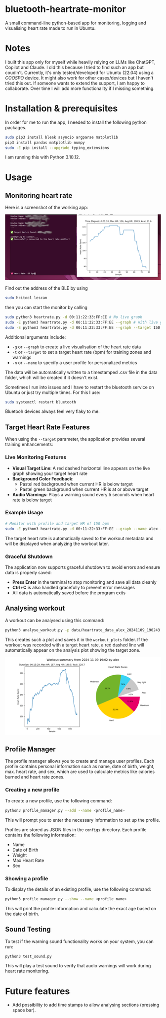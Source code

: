 # bluetooth-heartrate-monitor
A small command-line python-based app for monitoring, logging and visualising heart rate made to run in Ubuntu. 

# Notes
I built this app only for myself while heavily relying on LLMs like ChatGPT, Copilot and Claude. I did this because I tried to find such an app but coudln't. Currently, it's only tested/developed for Ubuntu (22.04) using a *COOSPO* device. It might also work for other cases/devices but I haven't tried this out. If someone wants to extend the support, I am happy to collaborate. Over time I will add more functionality if I missing something. 

# Installation & prerequisites
In order for me to run the app, I needed to install the following python packages. 

```bash
sudo pip3 install bleak asyncio argparse matplotlib
pip3 install pandas matplotlib numpy
sudo -E pip install --upgrade typing_extensions
```

I am running this with Python 3.10.12.

# Usage
## Monitoring heart rate
Here is a screenshot of the working app:

![Screenshot of working app](example_images/1.png)


Find out the address of the BLE by using

```bash
sudo hcitool lescan
```

then you can start the monitor by calling

```bash
sudo python3 heartrate.py -d 00:11:22:33:FF:EE # No live graph
sudo -E python3 heartrate.py -d 00:11:22:33:FF:EE --graph # With live graph
sudo -E python3 heartrate.py -d 00:11:22:33:FF:EE --graph --target 150 # With target heart rate
```

Additional arguments include:
- `-g` or `--graph` to create a live visualisation of the heart rate data
- `-t` or `--target` to set a target heart rate (bpm) for training zones and warnings
- `-n` or `--name` to specify a user profile for personalized metrics

The data will be automatically written to a timestamped .csv file in the data folder, which will be created if it doesn't exist.

Sometimes I run into issues and I have to restart the bluetooth service on Ubuntu or just try multiple times. For this I use:

```bash
sudo systemctl restart bluetooth
```

Bluetooh devices always feel very flaky to me.

## Target Heart Rate Features
When using the `--target` parameter, the application provides several training enhancements:

### Live Monitoring Features
- **Visual Target Line**: A red dashed horizontal line appears on the live graph showing your target heart rate
- **Background Color Feedback**: 
  - Pastel red background when current HR is below target
  - Pastel green background when current HR is at or above target
- **Audio Warnings**: Plays a warning sound every 5 seconds when heart rate is below target

### Example Usage
```bash
# Monitor with profile and target HR of 150 bpm
sudo -E python3 heartrate.py -d 00:11:22:33:FF:EE --graph --name alex --target 150
```

The target heart rate is automatically saved to the workout metadata and will be displayed when analyzing the workout later.

### Graceful Shutdown
The application now supports graceful shutdown to avoid errors and ensure data is properly saved:
- **Press Enter** in the terminal to stop monitoring and save all data cleanly
- **Ctrl+C** is also handled gracefully to prevent error messages
- All data is automatically saved before the program exits

## Analysing workout
A workout can be analysed using this command:

```bash
python3 analyse_workout.py -p data/heartrate_data_alex_20241109_190243.csv
```

This creates such a plot and saves it in the `workout_plots` folder. If the workout was recorded with a target heart rate, a red dashed line will automatically appear on the analysis plot showing the target zone.

![Example of analysed workout](example_images/2.png)

## Profile Manager
The profile manager allows you to create and manage user profiles. Each profile contains personal information such as name, date of birth, weight, max. heart rate, and sex, which are used to calculate metrics like calories burned and heart rate zones.


### Creating a new profile
To create a new profile, use the following command:

```bash
python3 profile_manager.py --add --name <profile_name>
```

This will prompt you to enter the necessary information to set up the profile.

Profiles are stored as JSON files in the `configs` directory. Each profile contains the following information:
- Name
- Date of Birth
- Weight
- Max Heart Rate
- Sex

### Showing a profile
To display the details of an existing profile, use the following command:

```bash
python3 profile_manager.py --show --name <profile_name>
```

This will print the profile information and calculate the exact age based on the date of birth.

## Sound Testing
To test if the warning sound functionality works on your system, you can run:

```bash
python3 test_sound.py
```

This will play a test sound to verify that audio warnings will work during heart rate monitoring.

# Future features
- Add possibility to add time stamps to allow analysing sections (pressing space bar).
